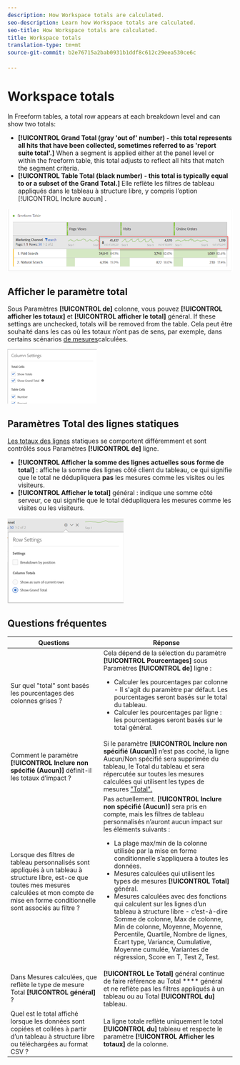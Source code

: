 ```yaml
---
description: How Workspace totals are calculated.
seo-description: Learn how Workspace totals are calculated.
seo-title: How Workspace totals are calculated.
title: Workspace totals
translation-type: tm+mt
source-git-commit: b2e76715a2bab0931b1ddf8c612c29eea530ce6c

---
```



# Workspace totals

In Freeform tables, a total row appears at each breakdown level and can show two totals:

* **[!UICONTROL Grand Total (gray 'out of' number) - this total represents all hits that have been collected, sometimes referred to as 'report suite total'.]** When a segment is applied either at the panel level or within the freeform table, this total adjusts to reflect all hits that match the segment criteria.
* **[!UICONTROL Table Total (black number) - this total is typically equal to or a subset of the Grand Total.]** Elle reflète les filtres de tableau appliqués dans le tableau à structure libre, y compris l’option [!UICONTROL Inclure aucun] .

![](assets/total-row.png)

## Afficher le paramètre total

Sous Paramètres **[!UICONTROL de]** colonne, vous pouvez **[!UICONTROL afficher les totaux]** et **[!UICONTROL afficher le total]** général. If these settings are unchecked, totals will be removed from the table. Cela peut être souhaité dans les cas où les totaux n’ont pas de sens, par exemple, dans certains scénarios [de mesures](https://docs.adobe.com/content/help/en/analytics/components/calculated-metrics/calcmetrics-reference/cm-totals.html)calculées.

![](assets/column-settings-total.png)

## Paramètres Total des lignes statiques

[Les totaux des lignes](https://docs.adobe.com/content/help/en/analytics/analyze/analysis-workspace/build-workspace-project/column-row-settings/manual-vs-dynamic-rows.html) statiques se comportent différemment et sont contrôlés sous Paramètres **[!UICONTROL de]** ligne.

* **[!UICONTROL Afficher la somme des lignes actuelles sous forme de total]** : affiche la somme des lignes côté client du tableau, ce qui signifie que le total ne dédupliquera **pas** les mesures comme les visites ou les visiteurs.
* **[!UICONTROL Afficher le total]** général : indique une somme côté serveur, ce qui signifie que le total dédupliquera les mesures comme les visites ou les visiteurs.

![](assets/static-rows.png)

## Questions fréquentes

| Questions | Réponse |
|---|---|
| Sur quel "total" sont basés les pourcentages des colonnes grises ? | Cela dépend de la sélection du paramètre **[!UICONTROL Pourcentages]** sous Paramètres **[!UICONTROL de]** ligne :<ul><li>Calculer les pourcentages par colonne - Il s'agit du paramètre par défaut. Les pourcentages seront basés sur le total du tableau.</li><li>Calculer les pourcentages par ligne : les pourcentages seront basés sur le total général.</li></ul> |
| Comment le paramètre **[!UICONTROL Inclure non spécifié (Aucun)]** définit-il les totaux d’impact ? | Si le paramètre **[!UICONTROL Inclure non spécifié (Aucun)]** n’est pas coché, la ligne Aucun/Non spécifié sera supprimée du tableau, le Total du tableau et sera répercutée sur toutes les mesures calculées qui utilisent les types de mesures ["Total".](https://docs.adobe.com/content/help/en/analytics/components/calculated-metrics/calcmetric-workflow/m-metric-type-alloc.html) |
| Lorsque des filtres de tableau personnalisés sont appliqués à un tableau à structure libre, est-ce que toutes mes mesures calculées et mon compte de mise en forme conditionnelle sont associés au filtre ? | Pas actuellement. **[!UICONTROL Inclure non spécifié (Aucun)]** sera pris en compte, mais les filtres de tableau personnalisés n’auront aucun impact sur les éléments suivants :<ul><li>La plage max/min de la colonne utilisée par la mise en forme conditionnelle s’appliquera à toutes les données.</li><li>Mesures calculées qui utilisent les types de mesures **[!UICONTROL Total]** général.</li><li>Mesures calculées avec des fonctions qui calculent sur les lignes d’un tableau à structure libre - c’est-à-dire Somme de colonne, Max de colonne, Min de colonne, Moyenne, Moyenne, Percentile, Quartile, Nombre de lignes, Écart type, Variance, Cumulative, Moyenne cumulée, Variantes de régression, Score en T, Test Z, Test.</li></ul> |
| Dans Mesures calculées, que reflète le type de mesure Total **[!UICONTROL général]** ? | **[!UICONTROL Le Total]** général continue de faire référence au Total **** général et ne reflète pas les filtres appliqués à un tableau ou au Total **[!UICONTROL du]** tableau. |
| Quel est le total affiché lorsque les données sont copiées et collées à partir d’un tableau à structure libre ou téléchargées au format CSV ? | La ligne totale reflète uniquement le total **[!UICONTROL du]** tableau et respecte le paramètre **[!UICONTROL Afficher les totaux]** de la colonne. |

